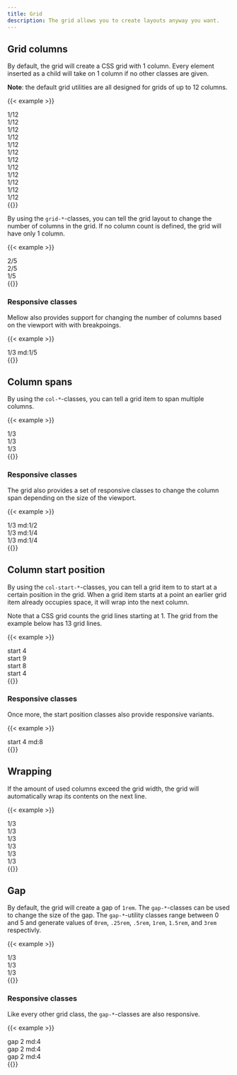 ```yaml
---
title: Grid
description: The grid allows you to create layouts anyway you want.
---
```


## Grid columns
By default, the grid will create a CSS grid with 1 column. Every element inserted as a child will take on 1 column if no other classes are given.

**Note**: the default grid utilities are all designed for grids of up to 12 columns.

{{< example >}}
<div class="grid grid-12">
  <div>1/12</div>
  <div>1/12</div>
  <div>1/12</div>
  <div>1/12</div>
  <div>1/12</div>
  <div>1/12</div>
  <div>1/12</div>
  <div>1/12</div>
  <div>1/12</div>
  <div>1/12</div>
  <div>1/12</div>
  <div>1/12</div>
</div>
{{</ example >}}

By using the `grid-*`-classes, you can tell the grid layout to change the number of columns in the grid. If no column count is defined, the grid will have only 1 column.

{{< example >}}
<div class="grid grid-5">
  <div class="col-2">2/5</div>
  <div class="col-2">2/5</div>
  <div class="col-1">1/5</div>
</div>
{{</ example >}}

### Responsive classes
Mellow also provides support for changing the number of columns based on the viewport with with breakpoings.

{{< example >}}
<div class="grid grid-3 grid-md-5">
  <div class="col-1">1/3 md:1/5</div>
</div>
{{</ example >}}

## Column spans
By using the `col-*`-classes, you can tell a grid item to span multiple columns.

{{< example >}}
<div class="grid grid-12">
  <div class="col-4">1/3</div>
  <div class="col-4">1/3</div>
  <div class="col-4">1/3</div>
</div>
{{</ example >}}

### Responsive classes
The grid also provides a set of responsive classes to change the column span depending on the size of the viewport.

{{< example >}}
<div class="grid grid-12">
  <div class="col-4 col-md-6">1/3 md:1/2</div>
  <div class="col-4 col-md-3">1/3 md:1/4</div>
  <div class="col-4 col-md-3">1/3 md:1/4</div>
</div>
{{</ example >}}

## Column start position
By using the `col-start-*`-classes, you can tell a grid item to to start at a certain position in the grid. When a grid item starts at a point an earlier grid item already occupies space, it will wrap into the next column.

Note that a CSS grid counts the grid lines starting at 1. The grid from the example below has 13 grid lines.

{{< example >}}
<div class="grid grid-12">
  <div class="col-3 col-start-4">start 4</div>
  <div class="col-2 col-start-9">start 9</div>
  <div class="col-2 col-start-8">start 8</div>
  <div class="col-1 col-start-12">start 4</div>
</div>
{{</ example >}}

### Responsive classes
Once more, the start position classes also provide responsive variants.

{{< example >}}
<div class="grid grid-12">
  <div class="col-3 col-start-4 col-start-md-8">start 4 md:8</div>
</div>
{{</ example >}}

## Wrapping
If the amount of used columns exceed the grid width, the grid will automatically wrap its contents on the next line.

{{< example >}}
<div class="grid grid-12">
  <div class="col-4">1/3</div>
  <div class="col-4">1/3</div>
  <div class="col-4">1/3</div>
  <div class="col-4">1/3</div>
  <div class="col-4">1/3</div>
  <div class="col-4">1/3</div>
</div>
{{</ example >}}

## Gap
By default, the grid will create a gap of `1rem`. The `gap-*`-classes can be used to change the size of the gap. The `gap-*`-utility classes range between 0 and 5 and generate values of `0rem`, `.25rem`, `.5rem`, `1rem`, `1.5rem`, and `3rem` respectivly.

{{< example >}}
<div class="grid grid-12 gap-0">
  <div class="col-4">1/3</div>
  <div class="col-4">1/3</div>
  <div class="col-4">1/3</div>
</div>
{{</ example >}}

### Responsive classes
Like every other grid class, the `gap-*`-classes are also responsive.

{{< example >}}
<div class="grid grid-12 gap-2 gap-md-4">
  <div class="col-4">gap 2 md:4</div>
  <div class="col-4">gap 2 md:4</div>
  <div class="col-4">gap 2 md:4</div>
</div>
{{</ example >}}